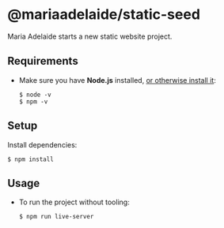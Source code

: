# @mariaadelaide/static-seed

Maria Adelaide starts a new static website project.

## Requirements

-   Make sure you have **Node.js** installed, [or otherwise install it](https://nodejs.org/en/download/):
    
    ```shell
    $ node -v
    $ npm -v
    ```

## Setup

Install dependencies:

```shell
$ npm install
```

## Usage

-   To run the project without tooling:
    
    ```shell
    $ npm run live-server
    ```